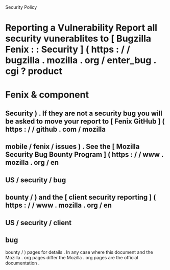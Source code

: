 #
Security
Policy
#
#
Reporting
a
Vulnerability
Report
all
security
vunerablites
to
[
Bugzilla
Fenix
:
:
Security
]
(
https
:
/
/
bugzilla
.
mozilla
.
org
/
enter_bug
.
cgi
?
product
=
Fenix
&
component
=
Security
)
.
If
they
are
not
a
security
bug
you
will
be
asked
to
move
your
report
to
[
Fenix
GitHub
]
(
https
:
/
/
github
.
com
/
mozilla
-
mobile
/
fenix
/
issues
)
.
See
the
[
Mozilla
Security
Bug
Bounty
Program
]
(
https
:
/
/
www
.
mozilla
.
org
/
en
-
US
/
security
/
bug
-
bounty
/
)
and
the
[
client
security
reporting
]
(
https
:
/
/
www
.
mozilla
.
org
/
en
-
US
/
security
/
client
-
bug
-
bounty
/
)
pages
for
details
.
In
any
case
where
this
document
and
the
Mozilla
.
org
pages
differ
the
Mozilla
.
org
pages
are
the
official
documentation
.
